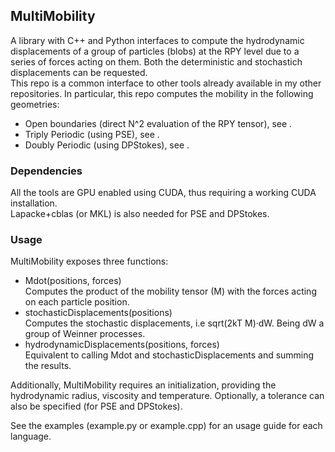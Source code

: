 ## MultiMobility
A library with C++ and Python interfaces to compute the hydrodynamic displacements of a group of particles (blobs) at the RPY level due to a series of forces acting on them. Both the deterministic and stochastich displacements can be requested.  
This repo is a common interface to other tools already available in my other repositories. In particular, this repo computes the mobility in the following geometries:  
  * Open boundaries (direct N^2 evaluation of the RPY tensor), see [](https://github.com/RaulPPelaez/BatchedNBodyRPY).  
  * Triply Periodic (using PSE), see [](https://github.com/RaulPPelaez/UAMMD_PSE_Python).  
  * Doubly Periodic (using DPStokes), see [](https://github.com/stochasticHydroTools/DoublyPeriodicStokes).  

### Dependencies
All the tools are GPU enabled using CUDA, thus requiring a working CUDA installation.  
Lapacke+cblas (or MKL) is also needed for PSE and DPStokes.  

### Usage
MultiMobility exposes three functions:  
  * Mdot(positions, forces)  
    Computes the product of the mobility tensor (M) with the forces acting on each particle position.  
  * stochasticDisplacements(positions)  
    Computes the stochastic displacements, i.e sqrt(2kT M)·dW. Being dW a group of Weinner processes.  
  * hydrodynamicDisplacements(positions, forces)  
    Equivalent to calling Mdot and stochasticDisplacements and summing the results.  

Additionally, MultiMobility requires an initialization, providing the hydrodynamic radius, viscosity and temperature. Optionally, a tolerance can also be specified (for PSE and DPStokes).  

See the examples (example.py or example.cpp) for an usage guide for each language.  
